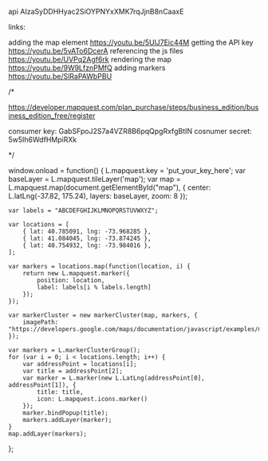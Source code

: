 api AIzaSyDDHHyac2SiOYPNYxXMK7rqJjnB8nCaaxE


links:

adding the map element                          https://youtu.be/5UlJ7Eic44M
getting the API key                             https://youtu.be/5vATo6DcerA
referencing the js files                        https://youtu.be/UVPq2Agf6rk
rendering the map                               https://youtu.be/9W9LfznPMfQ
adding markers                                  https://youtu.be/SlRaPAWbPBU






/*

https://developer.mapquest.com/plan_purchase/steps/business_edition/business_edition_free/register

consumer key:       GabSFpoJ2S7a4VZR8B6pqQpgRxfgBtIN
cosnumer secret:    5w5Ih6WdfHMpiRXk

*/


window.onload = function() {
    L.mapquest.key = 'put_your_key_here';
    var baseLayer = L.mapquest.tileLayer('map');
    var map = L.mapquest.map(document.getElementById("map"), {
        center: L.latLng(-37.82, 175.24),
        layers: baseLayer,
        zoom: 8
    });

    var labels = "ABCDEFGHIJKLMNOPQRSTUVWXYZ";       

    var locations = [
        { lat: 40.785091, lng: -73.968285 },
        { lat: 41.084045, lng: -73.874245 },
        { lat: 40.754932, lng: -73.984016 },
    ];

    var markers = locations.map(function(location, i) {
        return new L.mapquest.marker({
            position: location,
            label: labels[i % labels.length]
        });
    });

    var markerCluster = new markerCluster(map, markers, {
        imagePath: "https://developers.google.com/maps/documentation/javascript/examples/markerclusterer/m"
    });

    var markers = L.markerClusterGroup();
    for (var i = 0; i < locations.length; i++) {
        var addressPoint = locations[i];
        var title = addressPoint[2];
        var marker = L.marker(new L.LatLng(addressPoint[0], addressPoint[1]), {
            title: title,
            icon: L.mapquest.icons.marker()
        });
        marker.bindPopup(title);
        markers.addLayer(marker);
    }
    map.addLayer(markers);
};
